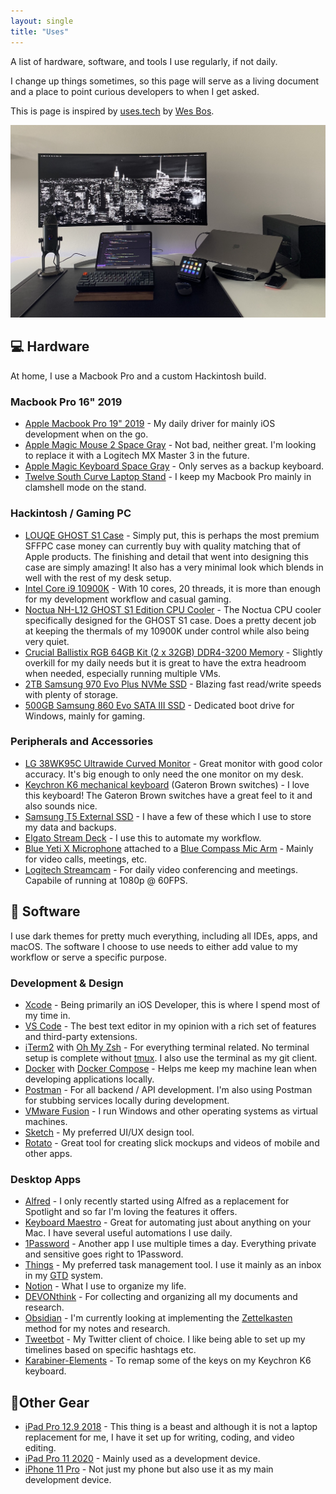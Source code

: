 ```yaml
---
layout: single
title: "Uses"
---
```


A list of hardware, software, and tools I use regularly, if not daily.

I change up things sometimes, so this page will serve as a living document and a place to point curious developers to when I get asked.

This is page is inspired by [uses.tech](https://uses.tech/) by [Wes Bos](https://wesbos.com/).

![image](/assets/images/rynaardb_desk_setup.jpg)

## 💻 Hardware

At home, I use a Macbook Pro and a custom Hackintosh build.

### Macbook Pro 16" 2019

* [Apple Macbook Pro 19" 2019](https://www.apple.com/macbook-pro-16/) - My daily driver for mainly iOS development when on the go.
* [Apple Magic Mouse 2 Space Gray](https://www.apple.com/shop/product/MRME2LL/A/magic-mouse-2-space-gray) - Not bad, neither great. I'm looking to replace it with a Logitech MX Master 3 in the future.
* [Apple Magic Keyboard Space Gray](https://www.apple.com/shop/product/MRMH2LL/A/magic-keyboard-with-numeric-keypad-us-english-space-gray) - Only serves as a backup keyboard.
* [Twelve South Curve Laptop Stand](https://www.twelvesouth.com/products/curve-for-macbook?variant=9173811757113) - I keep my Macbook Pro mainly in clamshell mode on the stand.

### Hackintosh / Gaming PC

* [LOUQE GHOST S1 Case](https://www.louqe.com/ghost-s1/) - Simply put, this is perhaps the most premium SFFPC case money can currently buy with quality matching that of Apple products. The finishing and detail that went into designing this case are simply amazing! It also has a very minimal look which blends in well with the rest of my desk setup.
* [Intel Core i9 10900K](https://ark.intel.com/content/www/us/en/ark/products/199332/intel-core-i9-10900k-processor-20m-cache-up-to-5-30-ghz.html) - With 10 cores, 20 threads, it is more than enough for my development workflow and casual gaming.
* [Noctua NH-L12 GHOST S1 Edition CPU Cooler](https://www.louqe.com/accessories/#noctua) - The Noctua CPU cooler specifically designed for the GHOST S1 case. Does a pretty decent job at keeping the thermals of my 10900K under control while also being very quiet.
* [Crucial Ballistix RGB 64GB Kit (2 x 32GB) DDR4-3200 Memory](https://www.crucial.com/memory/ddr4/bl2k32g32c16u4wl) - Slightly overkill for my daily needs but it is great to have the extra headroom when needed, especially running multiple VMs.
* [2TB Samsung 970 Evo Plus NVMe SSD](https://www.samsung.com/us/computing/memory-storage/solid-state-drives/ssd-970-evo-plus-nvme-m-2-2-tb-mz-v7s2t0b-am/) - Blazing fast read/write speeds with plenty of storage.
* [500GB Samsung 860 Evo SATA III SSD](https://www.samsung.com/de/memory-storage/860-evo-sata-3-2-5-inch-ssd/MZ-76E500BEU/?cid=de_paid_ppc_google_860EVO_sustain_IM-Storage-860EVO-sustain_text_ssdsamsung860evo500GB-20190926_none&tmcampid=7&tmad=c&tmplaceref=c_FF~_CN~ss860EVO_PH~on_MK~de_YQ~19q1q4_BS~ms_PR~ssd_SB~SSD860DCT_PK~clicks_FS~lo_CA~kew_MD~w_KS~bap_MT~exa&tmclickref=e_ssd%20samsung%20860%20evo%20500%20gb&gclid=CjwKCAjww5r8BRB6EiwArcckC1b7XNloGr7dl90k-zJi5UBIUb8i57pnTgtoHGXUqabqtSWDc0LNpRoCfeMQAvD_BwE) - Dedicated boot drive for Windows, mainly for gaming.

### Peripherals and Accessories

* [LG 38WK95C Ultrawide Curved Monitor](https://www.lg.com/us/monitors/lg-38WK95C-W-ultrawide-monitor) - Great monitor with good color accuracy. It's big enough to only need the one monitor on my desk.
* [Keychron K6 mechanical keyboard](https://www.keychron.com/products/keychron-k6-wireless-mechanical-keyboard?variant=31440990142553) (Gateron Brown switches) - I love this keyboard! The Gateron Brown switches have a great feel to it and also sounds nice.
* [Samsung T5 External SSD](https://www.samsung.com/semiconductor/minisite/ssd/product/portable/t5/) - I have a few of these which I use to store my data and backups.
* [Elgato Stream Deck](https://www.elgato.com/en/gaming/stream-deck) - I use this to automate my workflow.
* [Blue Yeti X Microphone](https://www.bluemic.com/en-us/products/yeti-x/) attached to a [Blue Compass Mic Arm](https://www.bluemic.com/en-us/products/compass/) - Mainly for video calls, meetings, etc.
* [Logitech Streamcam](https://www.apple.com/macbook-pro-16/) - For daily video conferencing and meetings. Capabile of running at 1080p @ 60FPS.

## 🧩 Software

I use dark themes for pretty much everything, including all IDEs, apps, and macOS. The software I choose to use needs to either add value to my workflow or serve a specific purpose.

### Development & Design

* [Xcode](https://developer.apple.com/xcode/) - Being primarily an iOS Developer, this is where I spend most of my time in.
* [VS Code](https://code.visualstudio.com/) - The best text editor in my opinion with a rich set of features and third-party extensions.
* [iTerm2](https://iterm2.com/index.html) with [Oh My Zsh](https://ohmyz.sh/) - For everything terminal related. No terminal setup is complete without [tmux](https://github.com/tmux/tmux/wiki). I also use the terminal as my git client.
* [Docker](https://www.docker.com/) with [Docker Compose](https://docs.docker.com/compose/gettingstarted/) - Helps me keep my machine lean when developing applications locally.
* [Postman](https://www.postman.com/) - For all backend / API development. I'm also using Postman for stubbing services locally during development.
* [VMware Fusion](https://www.vmware.com/products/fusion.html) - I run Windows and other operating systems as virtual machines.
* [Sketch](https://www.sketch.com/) - My preferred UI/UX design tool.
* [Rotato](https://www.rotato.xyz/) - Great tool for creating slick mockups and videos of mobile and other apps.

### Desktop Apps

* [Alfred](https://www.alfredapp.com) - I only recently started using Alfred as a replacement for Spotlight and so far I'm loving the features it offers.
* [Keyboard Maestro](https://www.keyboardmaestro.com/main/) - Great for automating just about anything on your Mac. I have several useful automations I use daily.
* [1Password](https://1password.com/) - Another app I use multiple times a day. Everything private and sensitive goes right to 1Password.
* [Things](https://culturedcode.com/things/) - My preferred task management tool. I use it mainly as an inbox in my [GTD](https://gettingthingsdone.com/) system.
* [Notion](https://www.notion.so/) - What I use to organize my life.
* [DEVONthink](https://www.devontechnologies.com/apps/devonthink) - For collecting and organizing all my documents and research.
* [Obsidian](https://obsidian.md/) - I'm currently looking at implementing the [Zettelkasten](https://zettelkasten.de/) method for my notes and research.
* [Tweetbot](https://tapbots.com/tweetbot/mac/) - My Twitter client of choice. I like being able to set up my timelines based on specific hashtags etc.
* [Karabiner-Elements](https://karabiner-elements.pqrs.org/) - To remap some of the keys on my Keychron K6 keyboard.

## 📱Other Gear

* [iPad Pro 12.9 2018](https://www.gsmarena.com/apple_ipad_pro_12_9_(2018)-9387.php) - This thing is a beast and although it is not a laptop replacement for me, I have it set up for writing, coding, and video editing.
* [iPad Pro 11 2020](https://www.gsmarena.com/apple_ipad_pro_11_(2020)-10137.php) - Mainly used as a development device.
* [iPhone 11 Pro](https://www.gsmarena.com/apple_iphone_11_pro-9847.php) - Not just my phone but also use it as my main development device.